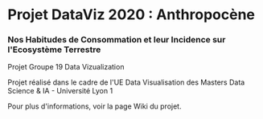 # Projet DataViz 2020 : Anthropocène #
### Nos Habitudes de Consommation et leur Incidence sur l'Ecosystème Terrestre ###
Projet Groupe 19 Data Vizualization  
  
Projet réalisé dans le cadre de l'UE Data Visualisation des Masters Data Science & IA - Université Lyon 1  
  
    
Pour plus d'informations, voir la page Wiki du projet.
